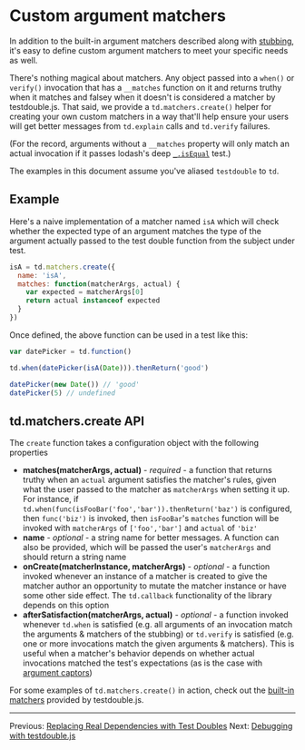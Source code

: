# Custom argument matchers

In addition to the built-in argument matchers described along with
[stubbing](5-stubbing-results.md#loosening-stubbings-with-argument-matchers),
it's easy to define custom argument matchers to meet your specific needs as well.

There's nothing magical about matchers. Any object passed into a `when()` or
`verify()` invocation that has a `__matches` function on it and returns truthy
when it matches and falsey when it doesn't is considered a matcher by
testdouble.js. That said, we provide a `td.matchers.create()` helper for creating
your own custom matchers in a way that'll help ensure your users will get better
messages from `td.explain` calls and `td.verify` failures.

(For the record, arguments without a `__matches` property will only match an
actual invocation if it passes lodash's deep
[`_.isEqual`](https://lodash.com/docs#isEqual) test.)

The examples in this document assume you've aliased `testdouble` to `td`.

## Example

Here's a naive implementation of a matcher named `isA` which will check whether
the expected type of an argument matches the type of the argument actually passed
to the test double function from the subject under test.

``` javascript
isA = td.matchers.create({
  name: 'isA',
  matches: function(matcherArgs, actual) {
    var expected = matcherArgs[0]
    return actual instanceof expected
  }
})
```

Once defined, the above function can be used in a test like this:

``` javascript
var datePicker = td.function()

td.when(datePicker(isA(Date))).thenReturn('good')

datePicker(new Date()) // 'good'
datePicker(5) // undefined
```

## td.matchers.create API

The `create` function takes a configuration object with the following properties

* **matches(matcherArgs, actual)** - _required_ - a function that returns truthy
  when an `actual` argument satisfies the matcher's rules, given what the user
  passed to the matcher as `matcherArgs` when setting it up. For instance, if
  `td.when(func(isFooBar('foo','bar')).thenReturn('baz')` is configured, then
  `func('biz')` is invoked, then `isFooBar`'s `matches` function will be invoked
  with `matcherArgs` of `['foo','bar']` and `actual` of `'biz'`
* **name** - _optional_ - a string name for better messages. A function can also
  be provided, which will be passed the user's `matcherArgs` and should return a
  string name
* **onCreate(matcherInstance, matcherArgs)** - _optional_ - a function invoked
  whenever an instance of a matcher is created to give the matcher author an
  opportunity to mutate the matcher instance or have some other side effect. The
  `td.callback` functionality of the library depends on this option
* **afterSatisfaction(matcherArgs, actual)** - _optional_ - a function invoked
  whenever `td.when` is satisfied (e.g. all arguments of an invocation match the
  arguments & matchers of the stubbing) or `td.verify` is satisfied (e.g. one or
  more invocations match the given arguments & matchers). This is useful when a
  matcher's behavior depends on whether actual invocations matched the test's
  expectations (as is the case with [argument
  captors](6-verifying-invocations.md#multi-phase-assertions-with-argument-captors))

For some examples of `td.matchers.create()` in action, check out the
[built-in matchers](src/matchers/index.coffee) provided by testdouble.js.

***
Previous: [Replacing Real Dependencies with Test Doubles](7-replacing-dependencies.md#replacing-real-dependencies-with-test-doubles)
Next: [Debugging with testdouble.js](9-debugging.md#debugging-with-testdoublejs)
